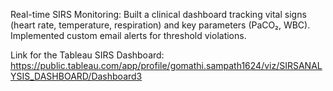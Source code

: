 Real-time SIRS Monitoring: Built a clinical dashboard tracking vital signs (heart rate, temperature, respiration) and key parameters (PaCO₂, WBC). Implemented custom email alerts for threshold violations.

Link for the Tableau SIRS Dashboard: 
https://public.tableau.com/app/profile/gomathi.sampath1624/viz/SIRSANALYSIS_DASHBOARD/Dashboard3

